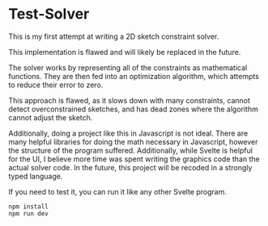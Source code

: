 # Test-Solver
This is my first attempt at writing a 2D sketch constraint solver. 

This implementation is flawed and will likely be replaced in the future.

The solver works by representing all of the constraints as mathematical functions. They are then fed into an optimization algorithm, which attempts to reduce their error to zero. 

This approach is flawed, as it slows down with many constraints, cannot detect overconstrained sketches, and has dead zones where the algorithm cannot adjust the sketch. 

Additionally, doing a project like this in Javascript is not ideal. There are many helpful libraries for doing the math necessary in Javascript, however the structure of the program suffered. Additionally, while Svelte is helpful for the UI, I believe more time was spent writing the graphics code than the actual solver code. In the future, this project will be recoded in a strongly typed language.

If you need to test it, you can run it like any other Svelte program.
```
npm install
npm run dev
```